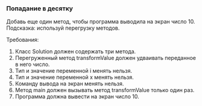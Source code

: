 
### Попадание в десятку

Добавь еще один метод, чтобы программа выводила на экран число 10.
Подсказка: используй перегрузку методов.


Требования:
1.	Класс Solution должен содержать три метода.
2.	Перегруженный метод transformValue должен удваивать переданное в него число.
3.	Тип и значение переменной i менять нельзя.
4.	Тип и значение переменной x менять нельзя.
5.	Команду вывода на экран менять нельзя.
6.	Метод main должен вызывать метод transformValue только один раз.
7.	Программа должна вывести на экран число 10.


